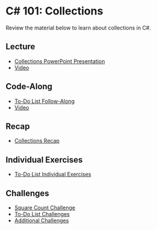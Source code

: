 # C# 101: Collections
Review the material below to learn about collections in C#.

## Lecture
- <a href="Collections.pptx" target="_blank">Collections PowerPoint Presentation</a>
- [Video](https://www.youtube.com/watch?v=axs7OrSPhBI&list=PL1P_sExxi-9PSNwmays_UE8JYllVu7P7u&index=39&t=0s)

## Code-Along
- [To-Do List Follow-Along](ToDoListFollowAlong.md)
- [Video](https://www.youtube.com/watch?v=cn5qlHpYJ0Y&list=PL1P_sExxi-9PSNwmays_UE8JYllVu7P7u&index=40&t=10s)

## Recap
- [Collections Recap](CollectionsRecap.md)

## Individual Exercises
- [To-Do List Individual Exercises](ToDoListIndividual.md)

## Challenges
- [Square Count Challenge](SquareCountChallenge.md)
- [To-Do List Challenges](ToDoListChallenges.md)
- [Additional Challenges](AdditionalChallenges.md)